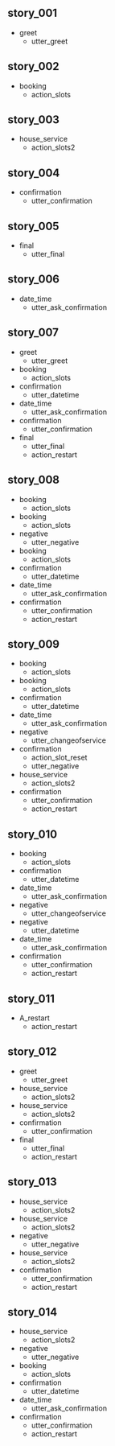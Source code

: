 ## story_001
* greet
   - utter_greet
## story_002
* booking
   - action_slots
## story_003
* house_service
   - action_slots2
## story_004
* confirmation
   - utter_confirmation
## story_005
* final
   - utter_final
## story_006
* date_time
   - utter_ask_confirmation

## story_007
* greet
   - utter_greet
* booking
   - action_slots
* confirmation
   - utter_datetime
* date_time
   - utter_ask_confirmation
* confirmation
   - utter_confirmation
* final
   - utter_final
   - action_restart

## story_008
* booking
   - action_slots
* booking
   - action_slots
* negative
   - utter_negative
* booking
   - action_slots
* confirmation
   - utter_datetime
* date_time
   - utter_ask_confirmation
* confirmation
   - utter_confirmation
   - action_restart

## story_009
* booking
   - action_slots
* booking
   - action_slots
* confirmation
   - utter_datetime
* date_time
   - utter_ask_confirmation
* negative
   - utter_changeofservice
* confirmation
   - action_slot_reset
   - utter_negative
* house_service
   - action_slots2
* confirmation
   - utter_confirmation
   - action_restart

## story_010
* booking
   - action_slots
* confirmation
   - utter_datetime
* date_time
   - utter_ask_confirmation
* negative
   - utter_changeofservice
* negative
   - utter_datetime
* date_time
   - utter_ask_confirmation
* confirmation
   - utter_confirmation
   - action_restart

## story_011
* A_restart
   - action_restart

## story_012
* greet
   - utter_greet
* house_service
   - action_slots2
* house_service
   - action_slots2
* confirmation
   - utter_confirmation
* final
   - utter_final
   - action_restart

## story_013
* house_service
   - action_slots2
* house_service
   - action_slots2
* negative
   - utter_negative
* house_service
   - action_slots2 
* confirmation
   - utter_confirmation
   - action_restart

## story_014
* house_service
   - action_slots2
* negative
   - utter_negative
* booking
   - action_slots
* confirmation
   - utter_datetime
* date_time
   - utter_ask_confirmation
* confirmation
   - utter_confirmation
   - action_restart

